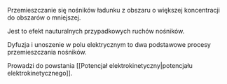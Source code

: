 Przemieszczanie się nośników ładunku z obszaru o większej koncentracji do obszarów o mniejszej.

Jest to efekt nauturalnych przypadkowych ruchów nośników.

Dyfuzja i unoszenie w polu elektrycznym to dwa podstawowe procesy przemieszczania nośników.

Prowadzi do powstania [[Potencjał elektrokinetyczny|potencjału elektrokinetycznego]].